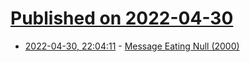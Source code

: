 # [Published on 2022-04-30](index.md)

* [2022-04-30, 22:04:11](https://news.ycombinator.com/item?id=31219829) - [Message Eating Null (2000)](http://wiki.squeak.org/squeak/5962)
